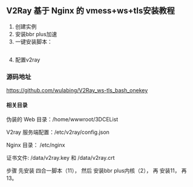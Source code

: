## V2Ray 基于 Nginx 的 vmess+ws+tls安装教程

1. 创建实例
2. 安装bbr plus加速
3. 一键安装脚本：
```wget -N --no-check-certificate -q -O install.sh "https://raw.githubusercontent.com/Junting98/V2Ray_ws-tls_bash_onekey/master/install.sh" && chmod +x install.sh && bash install.sh
```
4. 配置v2ray

### 源码地址
https://github.com/wulabing/V2Ray_ws-tls_bash_onekey

#### 相关目录
伪装的 Web 目录：/home/wwwroot/3DCEList


V2ray 服务端配置：/etc/v2ray/config.json


Nginx 目录： /etc/nginx


证书文件: /data/v2ray.key 和 /data/v2ray.crt





步骤 先安装 四合一脚本（11）， 然后 安装bbr plus内核（2）， 再 安装11， 再13。


